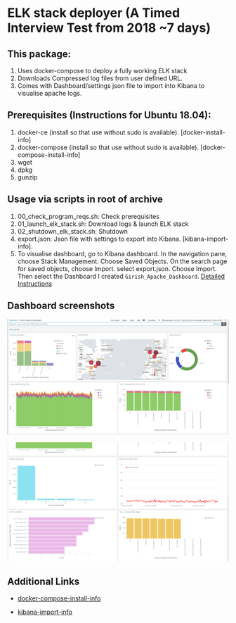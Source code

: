 # ELK stack deployer (A Timed Interview Test from 2018 ~7 days)

## This package:
1. Uses docker-compose to deploy a fully working ELK stack
2. Downloads Compressed log files from user defined URL.
3. Comes with Dashboard/settings json file to import into Kibana to visualise apache logs.

## Prerequisites (Instructions for Ubuntu 18.04):
1. docker-ce (install so that use without sudo is available). [docker-install-info]
2. docker-compose (install so that use without sudo is available). [docker-compose-install-info]
3. wget
4. dpkg
5. gunzip

## Usage via scripts in root of archive
1. 00_check_program_reqs.sh: Check prerequisites
2. 01_launch_elk_stack.sh: Download logs & launch ELK stack
3. 02_shutdown_elk_stack.sh: Shutdown
4. export.json: Json file with settings to export into Kibana. [kibana-import-info].
5. To visualise dashboard, go to Kibana dashboard. In the navigation pane, choose Stack Management. Choose Saved Objects. On the search page for saved objects, choose Import. select export.json. Choose Import. Then select the Dashboard I created `Girish_Apache_Dashboard`. [Detailed Instructions](https://aws.amazon.com/blogs/big-data/export-and-import-kibana-dashboards-with-amazon-es/#:~:text=Dashboard%20import&text=the%20following%20steps%3A-,Log%20in%20to%20the%20Kibana%20dashboard.,for%20saved%20objects%2C%20choose%20Import.)

## Dashboard screenshots

![Dashboard 01](./images/Dashboard01.png)

![Dashboard 02](./images/Dashboard02.png)

## Additional Links
* [docker-compose-install-info](https://www.digitalocean.com/community/tutorials/how-to-install-docker-compose-on-ubuntu-18-04)

* [kibana-import-info](https://support.logz.io/hc/en-us/articles/210207225-How-can-I-export-import-Dashboards-Searches-and-Visualizations-from-my-own-Kibana-)
